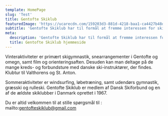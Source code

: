 ```yaml
---
template: HomePage
slug: 'Test'
title: Gentofte Skiklub
featuredImage: 'https://ucarecdn.com/159203d3-881d-4218-baa1-ca4427b48d0d/'
subtitle: 'Gentofte Skiklub har til formål at fremme interessen for skisport: alpint, langrend, snowboard og telemarksk og windsurfing.'
meta:
  description: 'Gentofte Skiklub har til formål at fremme interessen for skisport: alpint, langrend, snowboard og telemarksk og windsurfing.'
  title: Gentofte Skiklub hjemmeside
---
```

Vinteraktiviteter er primært skigymnastik, snearrangementer i Gentofte og omegn, samt film og orienteringsaften. Desuden kan man deltage på de mange kreds- og forbundsture med danske ski-instruktører, der findes. Klubtur til Valthorens og St. Anton.

Sommeraktiviteter er windsurfing, løbetræning, samt udendørs gymnastik, græsski og rulleski. Gentofte Skiklub er medlem af Dansk Skiforbund og en af de ældste skiklubber i Danmark oprettet i 1967.

Du er altid velkommen til at stille spørgsmål til : mailto:gentofteskiklub@gmail.com